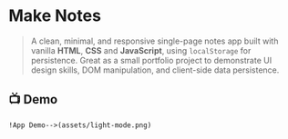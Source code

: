 # Make Notes


> A clean, minimal, and responsive single-page notes app built with vanilla **HTML**, **CSS** and **JavaScript**, using `localStorage` for persistence. Great as a small portfolio project to demonstrate UI design skills, DOM manipulation, and client-side data persistence.


## 📺 Demo


```md
!App Demo-->(assets/light-mode.png)
